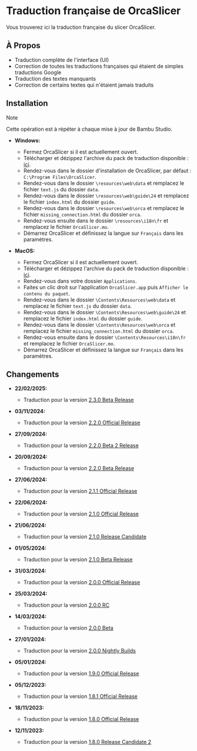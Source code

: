 # Traduction française de OrcaSlicer
Vous trouverez ici la traduction française du slicer OrcaSlicer.

## À Propos

- Traduction complète de l'interface (UI)
- Correction de toutes les traductions françaises qui étaient de simples traductions Google
- Traduction des textes manquants
- Correction de certains textes qui n'étaient jamais traduits

## Installation

> [!NOTE]
> Cette opération est à répéter à chaque mise à jour de Bambu Studio.

- **Windows:**
  - Fermez OrcaSlicer si il est actuellement ouvert.
  - Télécharger et dézippez l'archive du pack de traduction disponible : [ici](https://github.com/Guilouz/Traduction-FR-OrcaSlicer/archive/refs/heads/main.zip).
  - Rendez-vous dans le dossier d'installation de OrcaSlicer, par défaut : `C:\Program Files\OrcaSlicer`.
  - Rendez-vous dans le dossier `\resources\web\data` et remplacez le fichier `text.js` du dossier `data`.
  - Rendez-vous dans le dossier `\resources\web\guide\24` et remplacez le fichier `index.html` du dossier `guide`.
  - Rendez-vous dans le dossier `\resources\web\orca` et remplacez le fichier `missing_connection.html` du dossier `orca`.
  - Rendez-vous ensuite dans le dossier `\resources\i18n\fr` et remplacez le fichier `OrcaSlicer.mo`.
  - Démarrez OrcaSlicer et définissez la langue sur `Français` dans les paramètres.

- **MacOS:**
  - Fermez OrcaSlicer si il est actuellement ouvert.
  - Télécharger et dézippez l'archive du pack de traduction disponible : [ici](https://github.com/Guilouz/Traduction-FR-OrcaSlicer/archive/refs/heads/main.zip).
  - Rendez-vous dans votre dossier `Applications`.
  - Faites un clic droit sur l'application `OrcaSlicer.app` puis `Afficher le contenu du paquet`.
  - Rendez-vous dans le dossier `\Contents\Resources\web\data` et remplacez le fichier `text.js` du dossier `data`.
  - Rendez-vous dans le dossier `\Contents\Resources\web\guide\24` et remplacez le fichier `index.html` du dossier `guide`.
  - Rendez-vous dans le dossier `\Contents\Resources\web\orca` et remplacez le fichier `missing_connection.html` du dossier `orca`.
  - Rendez-vous ensuite dans le dossier `\Contents\Resources\i18n\fr` et remplacez le fichier `OrcaSlicer.mo`.
  - Démarrez OrcaSlicer et définissez la langue sur `Français` dans les paramètres.

## Changements

- **22/02/2025:**
  - Traduction pour la version [2.3.0 Beta Release](https://github.com/SoftFever/OrcaSlicer/releases/tag/v2.3.0-beta)

- **03/11/2024:**
  - Traduction pour la version [2.2.0 Official Release](https://github.com/SoftFever/OrcaSlicer/releases/tag/v2.2.0)

- **27/09/2024:**
  - Traduction pour la version [2.2.0 Beta 2 Release](https://github.com/SoftFever/OrcaSlicer/releases/tag/v2.2.0-beta2)

- **20/09/2024:**
  - Traduction pour la version [2.2.0 Beta Release](https://github.com/SoftFever/OrcaSlicer/releases/tag/v2.2.0-beta)

- **27/06/2024:**
  - Traduction pour la version [2.1.1 Official Release](https://github.com/SoftFever/OrcaSlicer/releases/tag/v2.1.1)

- **22/06/2024:**
  - Traduction pour la version [2.1.0 Official Release](https://github.com/SoftFever/OrcaSlicer/releases/tag/v2.1.0)

- **21/06/2024:**
  - Traduction pour la version [2.1.0 Release Candidate](https://github.com/SoftFever/OrcaSlicer/releases/tag/v2.1.0-rc)

- **01/05/2024:**
  - Traduction pour la version [2.1.0 Beta Release](https://github.com/SoftFever/OrcaSlicer/releases/tag/v2.1.0-beta)

- **31/03/2024:**
  - Traduction pour la version [2.0.0 Official Release](https://github.com/SoftFever/OrcaSlicer/releases/tag/v2.0.0)

- **25/03/2024:**
  - Traduction pour la version [2.0.0 RC](https://github.com/SoftFever/OrcaSlicer/releases/tag/v2.0.0-rc)

- **14/03/2024:**
  - Traduction pour la version [2.0.0 Beta](https://github.com/SoftFever/OrcaSlicer/releases/tag/v2.0.0-beta)

- **27/01/2024:**
  - Traduction pour la version [2.0.0 Nightly Builds](https://github.com/SoftFever/OrcaSlicer/releases/tag/nightly-builds)

- **05/01/2024:**
  - Traduction pour la version [1.9.0 Official Release](https://github.com/SoftFever/OrcaSlicer/releases/tag/v1.9.0)

- **05/12/2023:**
  - Traduction pour la version [1.8.1 Official Release](https://github.com/SoftFever/OrcaSlicer/releases/tag/v1.8.1)

- **18/11/2023:**
  - Traduction pour la version [1.8.0 Official Release](https://github.com/SoftFever/OrcaSlicer/releases/tag/v1.8.0)

- **12/11/2023:**
  - Traduction pour la version [1.8.0 Release Candidate 2](https://github.com/SoftFever/OrcaSlicer/releases/tag/v1.8.0-rc2)
